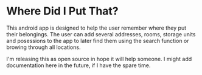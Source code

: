 # Where Did I Put That?

This android app is designed to help the user remember where they put their belongings. The user can add several addresses, rooms, storage units and posessions to the app to later find them using the search function or browing through all locations.

I'm releasing this as open source in hope it will help someone. I might add documentation here in the future, if I have the spare time. 
